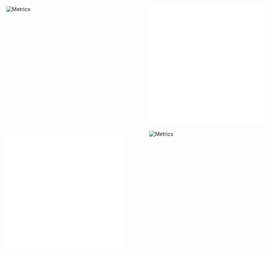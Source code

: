 <div style="display: grid; grid-template-columns: repeat(2, 370px); grid-template-rows: repeat(2, 320px); grid-gap: 20px;">
  <img align="left" width="320" height="320" alt="Metrics" src="https://raw.githubusercontent.com/Hershit-shukla/Hershit-shukla/main/github-metrics.svg">
  <img align="right" width="320" height="320" alt="Metrics" src="/metrics.plugin.activity.svg">
  <img align="left" width="320" height="320" alt="Metrics" src="/metrics.plugin.repositories.pinned.svg">
  <img align="right" width="320" height="320" alt="Metrics" src="https://raw.githubusercontent.com/Hershit-shukla/Hershit-shukla/main/metrics.plugin.isocalendar.fullyear.svg">
</div>
